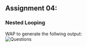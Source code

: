 ## Assignment 04:
### Nested Looping
WAP to generate the follwing output:\
![Questions](https://github.com/DKC195/DKC/blob/Incomplete/Sem%201%20(C%20Programming)%20Assignments/Assignment%2004/Assignment-04.png?raw=true)